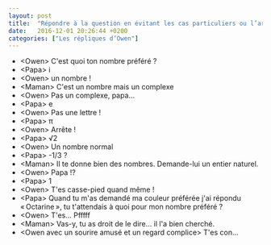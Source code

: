 ```yaml
---
layout: post
title:  "Répondre à la question en évitant les cas particuliers ou l’art de torturer psychologiquement un enfant"
date:   2016-12-01 20:26:44 +0200
categories: ["Les répliques d’Owen"]
---
```


-   \<Owen\> C'est quoi ton nombre préféré ?
-   \<Papa\> i
-   \<Owen\> un nombre !
-   \<Maman\> C'est un nombre mais un complexe
-   \<Owen\> Pas un complexe, papa…
-   \<Papa\> e
-   \<Owen\> Pas une lettre !
-   \<Papa\> π
-   \<Owen\> Arrête !
-   \<Papa\> √2
-   \<Owen\> Un nombre normal
-   \<Papa\> -1/3 ?
-   \<Maman\> Il te donne bien des nombres. Demande-lui un entier naturel.
-   \<Owen\> Papa !?
-   \<Papa\> 1
-   \<Owen\> T'es casse-pied quand même !
-   \<Papa\> Quand tu m'as demandé ma couleur préférée j'ai répondu « Octarine », tu t'attendais à quoi pour mon nombre préféré ?
-   \<Owen\> T'es... Pfffff
-   \<Maman\> Vas-y, tu as droit de le dire… il l'a bien cherché.
-   \<Owen avec un sourire amusé et un regard complice\> T'es con…
